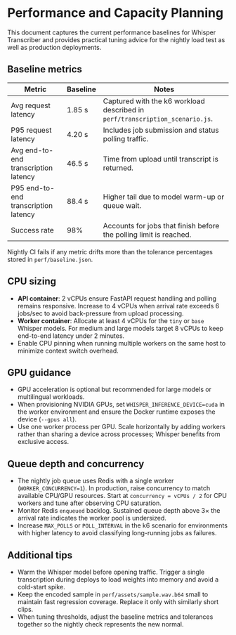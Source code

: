 # Performance and Capacity Planning

This document captures the current performance baselines for Whisper Transcriber and provides
practical tuning advice for the nightly load test as well as production deployments.

## Baseline metrics

| Metric | Baseline | Notes |
| --- | --- | --- |
| Avg request latency | 1.85 s | Captured with the k6 workload described in `perf/transcription_scenario.js`. |
| P95 request latency | 4.20 s | Includes job submission and status polling traffic. |
| Avg end-to-end transcription latency | 46.5 s | Time from upload until transcript is returned. |
| P95 end-to-end transcription latency | 88.4 s | Higher tail due to model warm-up or queue wait. |
| Success rate | 98% | Accounts for jobs that finish before the polling limit is reached. |

Nightly CI fails if any metric drifts more than the tolerance percentages stored in
`perf/baseline.json`.

## CPU sizing

- **API container**: 2 vCPUs ensure FastAPI request handling and polling remains responsive.
  Increase to 4 vCPUs when arrival rate exceeds 6 jobs/sec to avoid back-pressure from upload
  processing.
- **Worker container**: Allocate at least 4 vCPUs for the `tiny` or `base` Whisper models. For
  medium and large models target 8 vCPUs to keep end-to-end latency under 2 minutes.
- Enable CPU pinning when running multiple workers on the same host to minimize context switch
  overhead.

## GPU guidance

- GPU acceleration is optional but recommended for large models or multilingual workloads.
- When provisioning NVIDIA GPUs, set `WHISPER_INFERENCE_DEVICE=cuda` in the worker environment and
  ensure the Docker runtime exposes the device (`--gpus all`).
- Use one worker process per GPU. Scale horizontally by adding workers rather than sharing a device
  across processes; Whisper benefits from exclusive access.

## Queue depth and concurrency

- The nightly job queue uses Redis with a single worker (`WORKER_CONCURRENCY=1`). In production,
  raise concurrency to match available CPU/GPU resources. Start at `concurrency = vCPUs / 2` for CPU
  workers and tune after observing CPU saturation.
- Monitor Redis `enqueued` backlog. Sustained queue depth above 3× the arrival rate indicates the
  worker pool is undersized.
- Increase `MAX_POLLS` or `POLL_INTERVAL` in the k6 scenario for environments with higher latency to
  avoid classifying long-running jobs as failures.

## Additional tips

- Warm the Whisper model before opening traffic. Trigger a single transcription during deploys to
  load weights into memory and avoid a cold-start spike.
- Keep the encoded sample in `perf/assets/sample.wav.b64` small to maintain fast regression
  coverage. Replace it only with similarly short clips.
- When tuning thresholds, adjust the baseline metrics and tolerances together so the nightly check
  represents the new normal.
